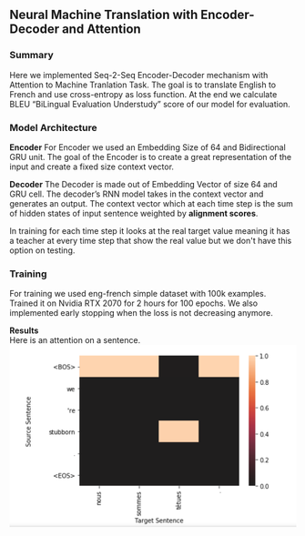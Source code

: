 ## Neural Machine Translation with Encoder-Decoder and Attention

### Summary

Here we implemented Seq-2-Seq Encoder-Decoder mechanism with Attention to Machine Tranlation Task. The goal is to translate English to French and use cross-entropy as loss function. At the end we calculate BLEU “BiLingual Evaluation Understudy” score of our model for evaluation.

### Model Architecture

**Encoder**
For Encoder we used an Embedding Size of 64 and Bidirectional GRU unit. The goal of the Encoder is to create a great representation of the input and create a fixed size context vector.

**Decoder**
The Decoder is made out of Embedding Vector of size 64 and GRU cell. The decoder’s RNN model takes in the context vector and generates an output.  The context vector which at each time step is the sum of hidden states of input sentence weighted by **alignment scores**.

In training for each time step it looks at the real target value meaning it has a teacher at every time step that show the real value but we don't have this option on testing.


### Training
For training we used eng-french simple dataset with 100k examples. Trained it on Nvidia RTX 2070 for 2 hours for 100 epochs. We also implemented early stopping when the loss is not decreasing anymore.

**Results**  
Here is an attention on a sentence.
![Attention of the output sentence](./attention.png)
